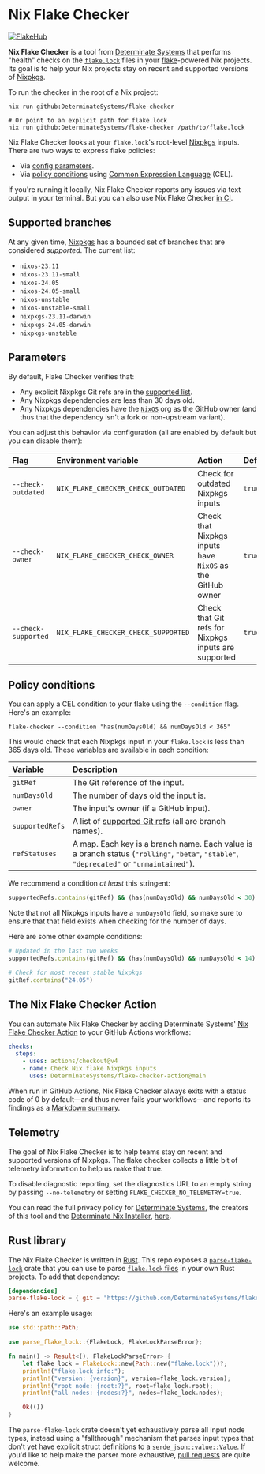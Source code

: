 # Nix Flake Checker

[![FlakeHub](https://img.shields.io/endpoint?url=https://flakehub.com/f/DeterminateSystems/flake-checker/badge)](https://flakehub.com/flake/DeterminateSystems/flake-checker)

**Nix Flake Checker** is a tool from [Determinate Systems][detsys] that performs "health" checks on the [`flake.lock`][lockfile] files in your [flake][flakes]-powered Nix projects.
Its goal is to help your Nix projects stay on recent and supported versions of [Nixpkgs].

To run the checker in the root of a Nix project:

```shell
nix run github:DeterminateSystems/flake-checker

# Or point to an explicit path for flake.lock
nix run github:DeterminateSystems/flake-checker /path/to/flake.lock
```

Nix Flake Checker looks at your `flake.lock`'s root-level [Nixpkgs] inputs.
There are two ways to express flake policies:

- Via [config parameters](#parameters).
- Via [policy conditions](#policy-conditions) using [Common Expression Language][cel] (CEL).

If you're running it locally, Nix Flake Checker reports any issues via text output in your terminal.
But you can also use Nix Flake Checker [in CI](#the-flake-checker-action).

## Supported branches

At any given time, [Nixpkgs] has a bounded set of branches that are considered _supported_.
The current list:

- `nixos-23.11`
- `nixos-23.11-small`
- `nixos-24.05`
- `nixos-24.05-small`
- `nixos-unstable`
- `nixos-unstable-small`
- `nixpkgs-23.11-darwin`
- `nixpkgs-24.05-darwin`
- `nixpkgs-unstable`

## Parameters

By default, Flake Checker verifies that:

- Any explicit Nixpkgs Git refs are in the [supported list](#supported-branches).
- Any Nixpkgs dependencies are less than 30 days old.
- Any Nixpkgs dependencies have the [`NixOS`][nixos-org] org as the GitHub owner (and thus that the dependency isn't a fork or non-upstream variant).

You can adjust this behavior via configuration (all are enabled by default but you can disable them):

| Flag                | Environment variable                | Action                                                     | Default |
| :------------------ | :---------------------------------- | :--------------------------------------------------------- | :------ |
| `--check-outdated`  | `NIX_FLAKE_CHECKER_CHECK_OUTDATED`  | Check for outdated Nixpkgs inputs                          | `true`  |
| `--check-owner`     | `NIX_FLAKE_CHECKER_CHECK_OWNER`     | Check that Nixpkgs inputs have `NixOS` as the GitHub owner | `true`  |
| `--check-supported` | `NIX_FLAKE_CHECKER_CHECK_SUPPORTED` | Check that Git refs for Nixpkgs inputs are supported       | `true`  |

## Policy conditions

You can apply a CEL condition to your flake using the `--condition` flag.
Here's an example:

```shell
flake-checker --condition "has(numDaysOld) && numDaysOld < 365"
```

This would check that each Nixpkgs input in your `flake.lock` is less than 365 days old.
These variables are available in each condition:

| Variable        | Description                                                                                                                              |
| :-------------- | :--------------------------------------------------------------------------------------------------------------------------------------- |
| `gitRef`        | The Git reference of the input.                                                                                                          |
| `numDaysOld`    | The number of days old the input is.                                                                                                     |
| `owner`         | The input's owner (if a GitHub input).                                                                                                   |
| `supportedRefs` | A list of [supported Git refs](#supported-branches) (all are branch names).                                                              |
| `refStatuses`   | A map. Each key is a branch name. Each value is a branch status (`"rolling"`, `"beta"`, `"stable"`, `"deprecated"` or `"unmaintained"`). |

We recommend a condition _at least_ this stringent:

```ruby
supportedRefs.contains(gitRef) && (has(numDaysOld) && numDaysOld < 30) && owner == 'NixOS'
```

Note that not all Nixpkgs inputs have a `numDaysOld` field, so make sure to ensure that that field exists when checking for the number of days.

Here are some other example conditions:

```ruby
# Updated in the last two weeks
supportedRefs.contains(gitRef) && (has(numDaysOld) && numDaysOld < 14) && owner == 'NixOS'

# Check for most recent stable Nixpkgs
gitRef.contains("24.05")
```

## The Nix Flake Checker Action

You can automate Nix Flake Checker by adding Determinate Systems' [Nix Flake Checker Action][action] to your GitHub Actions workflows:

```yaml
checks:
  steps:
    - uses: actions/checkout@v4
    - name: Check Nix flake Nixpkgs inputs
      uses: DeterminateSystems/flake-checker-action@main
```

When run in GitHub Actions, Nix Flake Checker always exits with a status code of 0 by default&mdash;and thus never fails your workflows&mdash;and reports its findings as a [Markdown summary][md].

## Telemetry

The goal of Nix Flake Checker is to help teams stay on recent and supported versions of Nixpkgs.
The flake checker collects a little bit of telemetry information to help us make that true.

To disable diagnostic reporting, set the diagnostics URL to an empty string by passing `--no-telemetry` or setting `FLAKE_CHECKER_NO_TELEMETRY=true`.

You can read the full privacy policy for [Determinate Systems][detsys], the creators of this tool and the [Determinate Nix Installer][installer], [here][privacy].

## Rust library

The Nix Flake Checker is written in [Rust].
This repo exposes a [`parse-flake-lock`](./parse-flake-lock) crate that you can use to parse [`flake.lock` files][lockfile] in your own Rust projects.
To add that dependency:

```toml
[dependencies]
parse-flake-lock = { git = "https://github.com/DeterminateSystems/flake-checker", branch = "main" }
```

Here's an example usage:

```rust
use std::path::Path;

use parse_flake_lock::{FlakeLock, FlakeLockParseError};

fn main() -> Result<(), FlakeLockParseError> {
    let flake_lock = FlakeLock::new(Path::new("flake.lock"))?;
    println!("flake.lock info:");
    println!("version: {version}", version=flake_lock.version);
    println!("root node: {root:?}", root=flake_lock.root);
    println!("all nodes: {nodes:?}", nodes=flake_lock.nodes);

    Ok(())
}
```

The `parse-flake-lock` crate doesn't yet exhaustively parse all input node types, instead using a "fallthrough" mechanism that parses input types that don't yet have explicit struct definitions to a [`serde_json::value::Value`][val].
If you'd like to help make the parser more exhaustive, [pull requests][prs] are quite welcome.

[action]: https://github.com/DeterminateSystems/flake-checker-action
[cel]: https://cel.dev
[detsys]: https://determinate.systems
[flakes]: https://zero-to-nix.com/concepts/flakes
[install]: https://zero-to-nix.com/start/install
[installer]: https://github.com/DeterminateSystems/nix-installer
[lockfile]: https://zero-to-nix.com/concepts/flakes#lockfile
[md]: https://github.blog/2022-05-09-supercharging-github-actions-with-job-summaries
[nixos-org]: https://github.com/NixOS
[nixpkgs]: https://github.com/NixOS/nixpkgs
[privacy]: https://determinate.systems/policies/privacy
[prs]: /pulls
[rust]: https://rust-lang.org
[telemetry]: https://github.com/DeterminateSystems/nix-flake-checker/blob/main/src/telemetry.rs#L29-L43
[val]: https://docs.rs/serde_json/latest/serde_json/value/enum.Value.html
